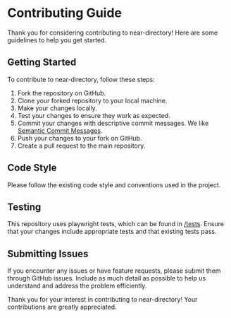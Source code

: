 # Contributing Guide

Thank you for considering contributing to near-directory! Here are some guidelines to help you get started.

## Getting Started

To contribute to near-directory, follow these steps:

1. Fork the repository on GitHub.
2. Clone your forked repository to your local machine.
3. Make your changes locally.
4. Test your changes to ensure they work as expected.
5. Commit your changes with descriptive commit messages. We like [Semantic Commit Messages](https://gist.github.com/joshbuchea/6f47e86d2510bce28f8e7f42ae84c716).
6. Push your changes to your fork on GitHub.
7. Create a pull request to the main repository.

## Code Style

Please follow the existing code style and conventions used in the project.

## Testing

This repository uses playwright tests, which can be found in [/tests](./tests/). Ensure that your changes include appropriate tests and that existing tests pass.

## Submitting Issues

If you encounter any issues or have feature requests, please submit them through GitHub issues. Include as much detail as possible to help us understand and address the problem efficiently.

Thank you for your interest in contributing to near-directory! Your contributions are greatly appreciated.
